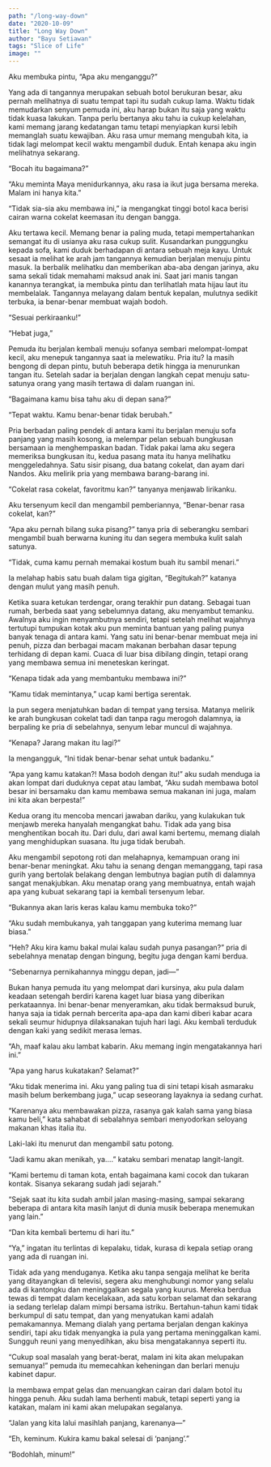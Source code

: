 ```yaml
---
path: "/long-way-down"
date: "2020-10-09"
title: "Long Way Down"
author: "Bayu Setiawan"
tags: "Slice of Life"
image: ""
---
```

Aku membuka pintu, “Apa aku menganggu?”

Yang ada di tangannya merupakan sebuah botol berukuran besar, aku pernah melihatnya di suatu tempat tapi itu sudah cukup lama. Waktu tidak memudarkan senyum pemuda ini, aku harap bukan itu saja yang waktu tidak kuasa lakukan. Tanpa perlu bertanya aku tahu ia cukup kelelahan, kami memang jarang kedatangan tamu tetapi menyiapkan kursi lebih memanglah suatu kewajiban. Aku rasa umur memang mengubah kita, ia tidak lagi melompat kecil waktu mengambil duduk. Entah kenapa aku ingin melihatnya sekarang.

“Bocah itu bagaimana?”

“Aku meminta Maya menidurkannya, aku rasa ia ikut juga bersama mereka. Malam ini hanya kita.”

“Tidak sia-sia aku membawa ini,” ia mengangkat tinggi botol kaca berisi cairan warna cokelat keemasan itu dengan bangga.

Aku tertawa kecil. Memang benar ia paling muda, tetapi mempertahankan semangat itu di usianya aku rasa cukup sulit. Kusandarkan punggungku kepada sofa, kami duduk berhadapan di antara sebuah meja kayu. Untuk sesaat ia melihat ke arah jam tangannya kemudian berjalan menuju pintu masuk. Ia berbalik melihatku dan memberikan aba-aba dengan jarinya, aku sama sekali tidak memahami maksud anak ini. Saat jari manis tangan kanannya terangkat, ia membuka pintu dan terlihatlah mata hijau laut itu membelalak. Tangannya melayang dalam bentuk kepalan, mulutnya sedikit terbuka, ia benar-benar membuat wajah bodoh.

“Sesuai perkiraanku!”

“Hebat juga,”

Pemuda itu berjalan kembali menuju sofanya sembari melompat-lompat kecil, aku menepuk tangannya saat ia melewatiku. Pria itu? Ia masih bengong di depan pintu, butuh beberapa detik hingga ia menurunkan tangan itu. Setelah sadar ia berjalan dengan langkah cepat menuju satu-satunya orang yang masih tertawa di dalam ruangan ini.

“Bagaimana kamu bisa tahu aku di depan sana?”

“Tepat waktu. Kamu benar-benar tidak berubah.”

Pria berbadan paling pendek di antara kami itu berjalan menuju sofa panjang yang masih kosong, ia melempar pelan sebuah bungkusan bersamaan ia menghempaskan badan. Tidak pakai lama aku segera memeriksa bungkusan itu, kedua pasang mata itu hanya melihatku menggeledahnya. Satu sisir pisang, dua batang cokelat, dan ayam dari Nandos. Aku melirik pria yang membawa barang-barang ini.

“Cokelat rasa cokelat, favoritmu kan?” tanyanya menjawab lirikanku.

Aku tersenyum kecil dan mengambil pemberiannya, “Benar-benar rasa cokelat, kan?”

“Apa aku pernah bilang suka pisang?” tanya pria di seberangku sembari mengambil buah berwarna kuning itu dan segera membuka kulit salah satunya.

“Tidak, cuma kamu pernah memakai kostum buah itu sambil menari.”

Ia melahap habis satu buah dalam tiga gigitan, “Begitukah?” katanya dengan mulut yang masih penuh.

Ketika suara ketukan terdengar, orang terakhir pun datang. Sebagai tuan rumah, berbeda saat yang sebelumnya datang, aku menyambut temanku. Awalnya aku ingin menyambutnya sendiri, tetapi setelah melihat wajahnya tertutupi tumpukan kotak aku pun meminta bantuan yang paling punya banyak tenaga di antara kami. Yang satu ini benar-benar membuat meja ini penuh, pizza dan berbagai macam makanan berbahan dasar tepung terhidang di depan kami. Cuaca di luar bisa dibilang dingin, tetapi orang yang membawa semua ini meneteskan keringat.

“Kenapa tidak ada yang membantuku membawa ini?”

“Kamu tidak memintanya,” ucap kami bertiga serentak.

Ia pun segera menjatuhkan badan di tempat yang tersisa. Matanya melirik ke arah bungkusan cokelat tadi dan tanpa ragu merogoh dalamnya, ia berpaling ke pria di sebelahnya, senyum lebar muncul di wajahnya.

“Kenapa? Jarang makan itu lagi?”

Ia mengangguk, “Ini tidak benar-benar sehat untuk badanku.”

“Apa yang kamu katakan?! Masa bodoh dengan itu!” aku sudah menduga ia akan lompat dari duduknya cepat atau lambat, “Aku sudah membawa botol besar ini bersamaku dan kamu membawa semua makanan ini juga, malam ini kita akan berpesta!”

Kedua orang itu mencoba mencari jawaban dariku, yang kulakukan tuk menjawb mereka hanyalah mengangkat bahu. Tidak ada yang bisa menghentikan bocah itu. Dari dulu, dari awal kami bertemu, memang dialah yang menghidupkan suasana. Itu juga tidak berubah.

Aku mengambil sepotong roti dan melahapnya, kemampuan orang ini benar-benar meningkat. Aku tahu ia senang dengan memanggang, tapi rasa gurih yang bertolak belakang dengan lembutnya bagian putih di dalamnya sangat menakjubkan. Aku menatap orang yang membuatnya, entah wajah apa yang kubuat sekarang tapi ia kembali tersenyum lebar.

“Bukannya akan laris keras kalau kamu membuka toko?”

“Aku sudah membukanya, yah tanggapan yang kuterima memang luar biasa.”

“Heh? Aku kira kamu bakal mulai kalau sudah punya pasangan?” pria di sebelahnya menatap dengan bingung, begitu juga dengan kami berdua.

“Sebenarnya pernikahannya minggu depan, jadi—”

Bukan hanya pemuda itu yang melompat dari kursinya, aku pula dalam keadaan setengah berdiri karena kaget luar biasa yang diberikan perkataannya. Ini benar-benar menyeramkan, aku tidak bermaksud buruk, hanya saja ia tidak pernah bercerita apa-apa dan kami diberi kabar acara sekali seumur hidupnya dilaksanakan tujuh hari lagi. Aku kembali terduduk dengan kaki yang sedikit merasa lemas.

“Ah, maaf kalau aku lambat kabarin. Aku memang ingin mengatakannya hari ini.”

“Apa yang harus kukatakan? Selamat?”

“Aku tidak menerima ini. Aku yang paling tua di sini tetapi kisah asmaraku masih belum berkembang juga,” ucap seseorang layaknya ia sedang curhat.

“Karenanya aku membawakan pizza, rasanya gak kalah sama yang biasa kamu beli,” kata sahabat di sebalahnya sembari menyodorkan seloyang makanan khas italia itu.

Laki-laki itu menurut dan mengambil satu potong.

“Jadi kamu akan menikah, ya….” kataku sembari menatap langit-langit.

“Kami bertemu di taman kota, entah bagaimana kami cocok dan tukaran kontak. Sisanya sekarang sudah jadi sejarah.”

“Sejak saat itu kita sudah ambil jalan masing-masing, sampai sekarang beberapa di antara kita masih lanjut di dunia musik beberapa menemukan yang lain.”


“Dan kita kembali bertemu di hari itu.”

“Ya,” ingatan itu terlintas di kepalaku, tidak, kurasa di kepala setiap orang yang ada di ruangan ini.

Tidak ada yang menduganya. Ketika aku tanpa sengaja melihat ke berita yang ditayangkan di televisi, segera aku menghubungi nomor yang selalu ada di kantongku dan meninggalkan segala yang kuurus. Mereka berdua tewas di tempat dalam kecelakaan, ada satu korban selamat dan sekarang ia sedang terlelap dalam mimpi bersama istriku. Bertahun-tahun kami tidak berkumpul di satu tempat, dan yang menyatukan kami adalah pemakamannya. Memang dialah yang pertama berjalan dengan kakinya sendiri, tapi aku tidak menyangka ia pula yang pertama meninggalkan kami.
Sungguh reuni yang menyedihkan, aku bisa mengatakannya seperti itu.

“Cukup soal masalah yang berat-berat, malam ini kita akan melupakan semuanya!” pemuda itu memecahkan keheningan dan berlari menuju kabinet dapur.

Ia membawa empat gelas dan menuangkan cairan dari dalam botol itu hingga penuh. Aku sudah lama berhenti mabuk, tetapi seperti yang ia katakan, malam ini kami akan melupakan segalanya.

“Jalan yang kita lalui masihlah panjang, karenanya—”

“Eh, keminum. Kukira kamu bakal selesai di ‘panjang’.”

“Bodohlah, minum!”
